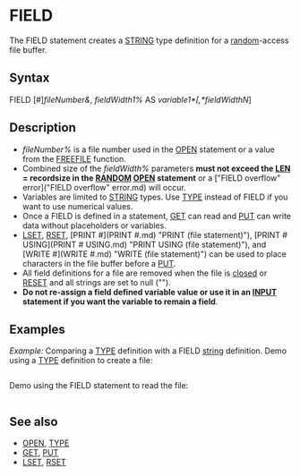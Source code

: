 # FIELD

The FIELD statement creates a [STRING](STRING.md) type definition for a [random](random.md)-access file buffer.

  

## Syntax

FIELD [#]*fileNumber&*, *fieldWidth1%* AS *variable1$*[, *fieldWidthN%* AS *variableN$*]
  

## Description

* *fileNumber%* is a file number used in the [OPEN](OPEN.md) statement or a value from the [FREEFILE](FREEFILE.md) function.
* Combined size of the *fieldWidth%* parameters **must not exceed the [LEN](LEN.md) = recordsize in the [RANDOM](RANDOM.md) [OPEN](OPEN.md) statement** or a ["FIELD overflow" error]("FIELD overflow" error.md) will occur.
* Variables are limited to [STRING](STRING.md) types. Use [TYPE](TYPE.md) instead of FIELD if you want to use numerical values.
* Once a FIELD is defined in a statement, [GET](GET.md) can read and [PUT](PUT.md) can write data without placeholders or variables.
* [LSET](LSET.md), [RSET](RSET.md), [PRINT #](PRINT #.md) "PRINT (file statement)"), [PRINT # USING](PRINT # USING.md) "PRINT USING (file statement)"), and [WRITE #](WRITE #.md) "WRITE (file statement)") can be used to place characters in the file buffer before a [PUT](PUT.md).
* All field definitions for a file are removed when the file is [closed](closed.md) or [RESET](RESET.md) and all strings are set to null ("").
* **Do not re-assign a field defined variable value or use it in an [INPUT](INPUT.md) statement if you want the variable to remain a field**.

  

## Examples

*Example:* Comparing a [TYPE](TYPE.md) definition with a FIELD [string](string.md) definition. Demo using a [TYPE](TYPE.md) definition to create a file:

``` [TYPE](TYPE.md) ClientType    CName [AS](AS.md) [STRING](STRING.md) * 30     '30 bytes    Address [AS](AS.md) [STRING](STRING.md) * 30   '30 bytes    City   [AS](AS.md) [STRING](STRING.md) * 15    '15 bytes    State  [AS](AS.md) [STRING](STRING.md) * 2     ' 2 bytes    Zip    [AS](AS.md) [STRING](STRING.md) * 5     ' 5 bytes [END](END.md) [TYPE](TYPE.md)      ' total size = 82 bytes [DIM](DIM.md) Client [AS](AS.md) ClientType RecordLEN = [LEN](LEN.md)(Client)       'find the size of each TYPE record  [OPEN](OPEN.md) "ADDRESS.DAT" [FOR](FOR.md) "FOR (file statement)") [RANDOM](RANDOM.md) [AS](AS.md) #1 [LEN](LEN.md) = RecordLEN [RESTORE](RESTORE.md) ClientData         'restore to start of DATA record = 0 [DO](DO.md)    [READ](READ.md) CName$, Address$, City$, State$, Zip$       'read DATA    [IF](IF.md) CName$ = "END" [THEN](THEN.md) [EXIT DO](EXIT DO.md)    record = record + 1               'increment record number    Client.CName = CName$    Client.Address = Address$    Client.City = City$    Client.State = State$    Client.Zip = Zip$    [PUT](PUT.md) #1, record, Client     'PUT by record number [LOOP](LOOP.md) [CLOSE](CLOSE.md) #1 [END](END.md)  ClientData:    [DATA](DATA.md) "Bob White","104 Birdland Rd.","Bellview","PA","15236"    [DATA](DATA.md) "Ward Cleaver","123 W. Beaver St.","Beaver","PA","15255"    [DATA](DATA.md) "Elmer Fudd","45 Wabbit St.","Bethel Park","PA","15022"    [DATA](DATA.md) "Wyley Coyote","33 Roadrunner Ave.","Clairton","PA","15122"    [DATA](DATA.md) "Jim Morrison","19 Doorway Dr.","Belleview","PA","15236"    [DATA](DATA.md) "END",0,0,0,0  
```

Demo using the FIELD statement to read the file:

``` [CONST](CONST.md) NM = 30, AD = 30, CT = 15, ST = 2, ZC = 5  ' Define field and record lengths with constants. [CONST](CONST.md) RLEN = NM + AD + CY + ST + ZC ' [OPEN](OPEN.md) "ADDRESS.DAT" [FOR](FOR.md) "FOR (file statement)") [RANDOM](RANDOM.md) [AS](AS.md) #1 [LEN](LEN.md) = RLEN FIELD #1, NM [AS](AS.md) CName$, AD [AS](AS.md) Address$, CY [AS](AS.md) City$, ST [AS](AS.md) State$, ZC [AS](AS.md) Zip$ FIELD #1, RLEN [AS](AS.md) Clist$         'define entire record  [GET](GET.md) #1, 1                  'GET does not need a variable to read FIELD records!                                   'Read file for zip codes from 15230 to 15239 . [DO](DO.md) [WHILE](WHILE.md) [NOT](NOT.md) [EOF](EOF.md)(1)    ZipCheck$ = Zip$                            'read zip codes    [IF](IF.md) (ZipCheck$ >= "15230" [AND](AND.md) "AND (boolean)") ZipCheck$ <= "15239") [THEN](THEN.md)       Info$ = Clist$       [PRINT](PRINT.md) [LEFT$](LEFT$.md)(Info$, 30)     'read name string       [PRINT](PRINT.md) [MID$](MID$.md) "MID$ (function)")(Info$, 31, 30)  'read address string       [PRINT](PRINT.md) [RIGHT$](RIGHT$.md)(Info$, 17)    'read city, state and zip code       [PRINT](PRINT.md)    [END IF](END IF.md)    [GET](GET.md) #1                               'simply GET reads each FIELD record after first [LOOP](LOOP.md) [CLOSE](CLOSE.md) #1 [END](END.md)  
```

  

## See also

* [OPEN](OPEN.md), [TYPE](TYPE.md)
* [GET](GET.md), [PUT](PUT.md)
* [LSET](LSET.md), [RSET](RSET.md)

  
